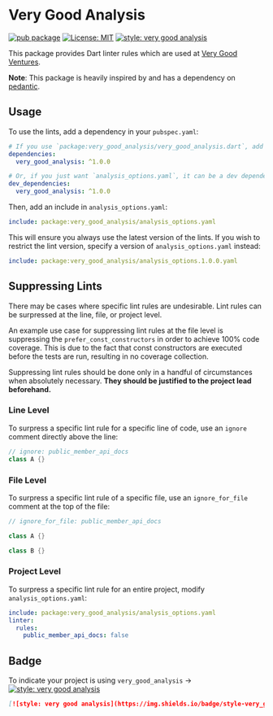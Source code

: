 # Very Good Analysis

[![pub package](https://img.shields.io/pub/v/very_good_analysis.svg)](https://pub.dartlang.org/packages/very_good_analysis)
[![License: MIT](https://img.shields.io/badge/license-MIT-blue.svg)](https://opensource.org/licenses/MIT)
[![style: very good analysis][badge]][badge_link]

This package provides Dart linter rules which are used at [Very Good Ventures](https://verygood.ventures).

**Note**: This package is heavily inspired by and has a dependency on [pedantic](https://github.com/dart-lang/pedantic).

## Usage

To use the lints, add a dependency in your `pubspec.yaml`:

```yaml
# If you use `package:very_good_analysis/very_good_analysis.dart`, add a normal dependency.
dependencies:
  very_good_analysis: ^1.0.0

# Or, if you just want `analysis_options.yaml`, it can be a dev dependency.
dev_dependencies:
  very_good_analysis: ^1.0.0
```

Then, add an include in `analysis_options.yaml`:

```yaml
include: package:very_good_analysis/analysis_options.yaml
```

This will ensure you always use the latest version of the lints. If you wish to restrict the lint version, specify a version of `analysis_options.yaml` instead:

```yaml
include: package:very_good_analysis/analysis_options.1.0.0.yaml
```

## Suppressing Lints

There may be cases where specific lint rules are undesirable. Lint rules can be surpressed at the line, file, or project level.

An example use case for suppressing lint rules at the file level is suppressing the `prefer_const_constructors` in order to achieve 100% code coverage. This is due to the fact that const constructors are executed before the tests are run, resulting in no coverage collection.

Suppressing lint rules should be done only in a handful of circumstances when absolutely necessary. **They should be justified to the project lead beforehand.**

### Line Level

To surpress a specific lint rule for a specific line of code, use an `ignore` comment directly above the line:

```dart
// ignore: public_member_api_docs
class A {}
```

### File Level

To surpress a specific lint rule of a specific file, use an `ignore_for_file` comment at the top of the file:

```dart
// ignore_for_file: public_member_api_docs

class A {}

class B {}
```

### Project Level

To surpress a specific lint rule for an entire project, modify `analysis_options.yaml`:

```yaml
include: package:very_good_analysis/analysis_options.yaml
linter:
  rules:
    public_member_api_docs: false
```

## Badge

To indicate your project is using `very_good_analysis` →
[![style: very good analysis][badge]][badge_link]

```md
[![style: very good analysis](https://img.shields.io/badge/style-very_good_analysis-B22C89.svg)](https://pub.dev/packages/very_good_analysis)
```

[very good analysis]: https://github.com/VGVentures/very_good_analysis
[badge]: https://img.shields.io/badge/very_good_analysis-B22C89.svg
[badge_link]: https://pub.dev/packages/very_good_analysis
